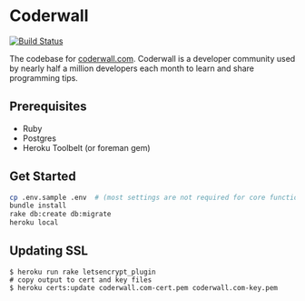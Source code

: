 # Coderwall

[![Build Status](https://travis-ci.org/coderwall/coderwall-next.svg?branch=master)](https://travis-ci.org/coderwall/coderwall-next)

The codebase for [coderwall.com](https://coderwall.com). Coderwall is a developer community used by nearly half a million developers each month to learn and share programming tips.

## Prerequisites

* Ruby
* Postgres
* Heroku Toolbelt (or foreman gem)


## Get Started
```bash
cp .env.sample .env  # (most settings are not required for core functionality)
bundle install
rake db:create db:migrate
heroku local
```

## Updating SSL

```
$ heroku run rake letsencrypt_plugin
# copy output to cert and key files
$ heroku certs:update coderwall.com-cert.pem coderwall.com-key.pem

```
